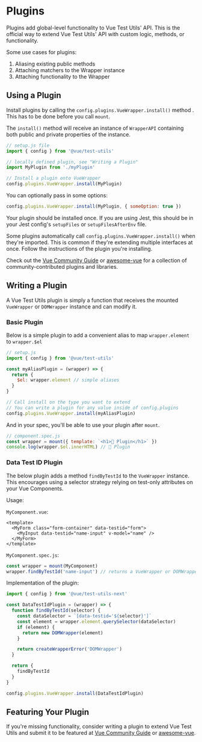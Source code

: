 # Plugins

Plugins add global-level functionality to Vue Test Utils' API. This is the
official way to extend Vue Test Utils' API with custom logic, methods, or
functionality.

Some use cases for plugins:

1.  Aliasing existing public methods
1.  Attaching matchers to the Wrapper instance
1.  Attaching functionality to the Wrapper

## Using a Plugin

Install plugins by calling the `config.plugins.VueWrapper.install()` method
. This has to be done before you call `mount`.

The `install()` method will receive an instance of `WrapperAPI` containing both
public and private properties of the instance.

```js
// setup.js file
import { config } from '@vue/test-utils'

// locally defined plugin, see "Writing a Plugin"
import MyPlugin from './myPlugin'

// Install a plugin onto VueWrapper
config.plugins.VueWrapper.install(MyPlugin)
```

You can optionally pass in some options:

```js
config.plugins.VueWrapper.install(MyPlugin, { someOption: true })
```

Your plugin should be installed once. If you are using Jest, this should be in your Jest config's `setupFiles` or `setupFilesAfterEnv` file.

Some plugins automatically call `config.plugins.VueWrapper.install()` when
they're imported. This is common if they're extending multiple interfaces at
once. Follow the instructions of the plugin you're installing.

Check out the [Vue Community Guide](https://vue-community.org/v2/guide/ecosystem/testing.html) or [awesome-vue](https://github.com/vuejs/awesome-vue#test) for a collection of community-contributed plugins and libraries.

## Writing a Plugin

A Vue Test Utils plugin is simply a function that receives the mounted
`VueWrapper` or `DOMWrapper` instance and can modify it.

### Basic Plugin

Below is a simple plugin to add a convenient alias to map `wrapper.element` to `wrapper.$el`

```js
// setup.js
import { config } from '@vue/test-utils'

const myAliasPlugin = (wrapper) => {
  return {
    $el: wrapper.element // simple aliases
  }
}

// Call install on the type you want to extend
// You can write a plugin for any value inside of config.plugins
config.plugins.VueWrapper.install(myAliasPlugin)
```

And in your spec, you'll be able to use your plugin after `mount`.

```js
// component.spec.js
const wrapper = mount({ template: `<h1>🔌 Plugin</h1>` })
console.log(wrapper.$el.innerHTML) // 🔌 Plugin
```

### Data Test ID Plugin

The below plugin adds a method `findByTestId` to the `VueWrapper` instance. This encourages using a selector strategy relying on test-only attributes on your Vue Components.

Usage:

`MyComponent.vue`:

```vue
<template>
  <MyForm class="form-container" data-testid="form">
    <MyInput data-testid="name-input" v-model="name" />
  </MyForm>
</template>
```

`MyComponent.spec.js`:

```js
const wrapper = mount(MyComponent)
wrapper.findByTestId('name-input') // returns a VueWrapper or DOMWrapper
```

Implementation of the plugin:

```js
import { config } from '@vue/test-utils-next'

const DataTestIdPlugin = (wrapper) => {
  function findByTestId(selector) {
    const dataSelector = `[data-testid='${selector}']`
    const element = wrapper.element.querySelector(dataSelector)
    if (element) {
      return new DOMWrapper(element)
    }

    return createWrapperError('DOMWrapper')
  }

  return {
    findByTestId
  }
}

config.plugins.VueWrapper.install(DataTestIdPlugin)
```

## Featuring Your Plugin

If you're missing functionality, consider writing a plugin to extend Vue Test
Utils and submit it to be featured at [Vue Community Guide](https://vue-community.org/guide/ecosystem/testing.html) or [awesome-vue](https://github.com/vuejs/awesome-vue#test).
